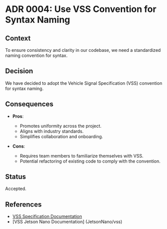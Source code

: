 # ADR 0004: Use VSS Convention for Syntax Naming

## Context
To ensure consistency and clarity in our codebase, we need a standardized naming convention for syntax.

## Decision
We have decided to adopt the Vehicle Signal Specification (VSS) convention for syntax naming.

## Consequences
- **Pros**:
    - Promotes uniformity across the project.
    - Aligns with industry standards.
    - Simplifies collaboration and onboarding.

- **Cons**:
    - Requires team members to familiarize themselves with VSS.
    - Potential refactoring of existing code to comply with the convention.

## Status
Accepted.

## References
- [VSS Specification Documentation](https://github.com/COVESA/vss)
- [VSS Jetson Nano Documentation] (JetsonNano/vss)